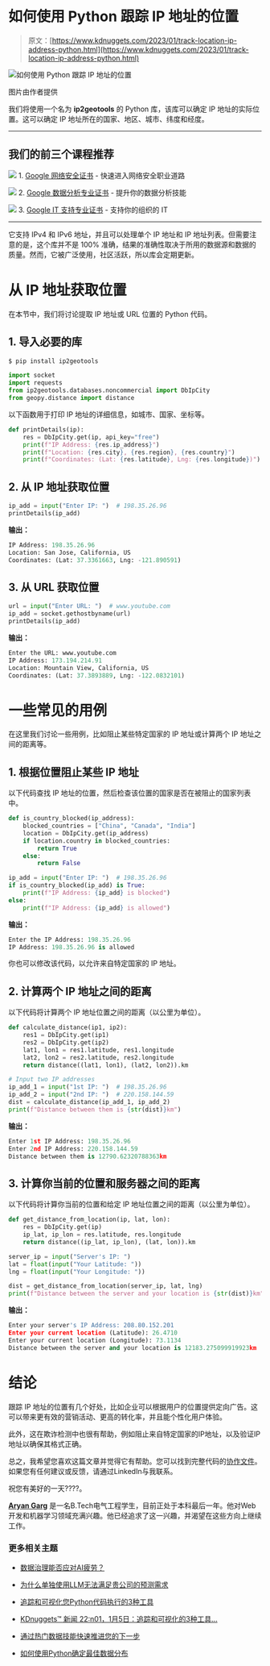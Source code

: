 # 如何使用 Python 跟踪 IP 地址的位置

> 原文：[https://www.kdnuggets.com/2023/01/track-location-ip-address-python.html](https://www.kdnuggets.com/2023/01/track-location-ip-address-python.html)

![如何使用 Python 跟踪 IP 地址的位置](../Images/e1b6f97dc31fb748dda31b52c1f5766e.png)

图片由作者提供

我们将使用一个名为 **ip2geotools** 的 Python 库，该库可以确定 IP 地址的实际位置。这可以确定 IP 地址所在的国家、地区、城市、纬度和经度。

* * *

## 我们的前三个课程推荐

![](../Images/0244c01ba9267c002ef39d4907e0b8fb.png) 1\. [Google 网络安全证书](https://www.kdnuggets.com/google-cybersecurity) - 快速进入网络安全职业道路

![](../Images/e225c49c3c91745821c8c0368bf04711.png) 2\. [Google 数据分析专业证书](https://www.kdnuggets.com/google-data-analytics) - 提升你的数据分析技能

![](../Images/0244c01ba9267c002ef39d4907e0b8fb.png) 3\. [Google IT 支持专业证书](https://www.kdnuggets.com/google-itsupport) - 支持你的组织的 IT

* * *

它支持 IPv4 和 IPv6 地址，并且可以处理单个 IP 地址和 IP 地址列表。但需要注意的是，这个库并不是 100% 准确，结果的准确性取决于所用的数据源和数据的质量。然而，它被广泛使用，社区活跃，所以库会定期更新。

# 从 IP 地址获取位置

在本节中，我们将讨论提取 IP 地址或 URL 位置的 Python 代码。

## 1\. 导入必要的库

```py
$ pip install ip2geotools
```

```py
import socket
import requests
from ip2geotools.databases.noncommercial import DbIpCity
from geopy.distance import distance
```

以下函数用于打印 IP 地址的详细信息，如城市、国家、坐标等。

```py
def printDetails(ip):
    res = DbIpCity.get(ip, api_key="free")
    print(f"IP Address: {res.ip_address}")
    print(f"Location: {res.city}, {res.region}, {res.country}")
    print(f"Coordinates: (Lat: {res.latitude}, Lng: {res.longitude})")
```

## 2\. 从 IP 地址获取位置

```py
ip_add = input("Enter IP: ")  # 198.35.26.96
printDetails(ip_add)
```

**输出：**

```py
IP Address: 198.35.26.96
Location: San Jose, California, US
Coordinates: (Lat: 37.3361663, Lng: -121.890591)
```

## 3\. 从 URL 获取位置

```py
url = input("Enter URL: ")  # www.youtube.com
ip_add = socket.gethostbyname(url)
printDetails(ip_add)
```

**输出：**

```py
Enter the URL: www.youtube.com
IP Address: 173.194.214.91
Location: Mountain View, California, US
Coordinates: (Lat: 37.3893889, Lng: -122.0832101)
```

# 一些常见的用例

在这里我们讨论一些用例，比如阻止某些特定国家的 IP 地址或计算两个 IP 地址之间的距离等。

## 1\. 根据位置阻止某些 IP 地址

以下代码查找 IP 地址的位置，然后检查该位置的国家是否在被阻止的国家列表中。

```py
def is_country_blocked(ip_address):
    blocked_countries = ["China", "Canada", "India"]
    location = DbIpCity.get(ip_address)
    if location.country in blocked_countries:
        return True
    else:
        return False

ip_add = input("Enter IP: ")  # 198.35.26.96
if is_country_blocked(ip_add) is True:
    print(f"IP Address: {ip_add} is blocked")
else:
    print(f"IP Address: {ip_add} is allowed")
```

**输出：**

```py
Enter the IP Address: 198.35.26.96
IP Address: 198.35.26.96 is allowed
```

你也可以修改该代码，以允许来自特定国家的 IP 地址。

## 2\. 计算两个 IP 地址之间的距离

以下代码将计算两个 IP 地址位置之间的距离（以公里为单位）。

```py
def calculate_distance(ip1, ip2):
    res1 = DbIpCity.get(ip1)
    res2 = DbIpCity.get(ip2)
    lat1, lon1 = res1.latitude, res1.longitude
    lat2, lon2 = res2.latitude, res2.longitude
    return distance((lat1, lon1), (lat2, lon2)).km

# Input two IP addresses
ip_add_1 = input("1st IP: ")  # 198.35.26.96
ip_add_2 = input("2nd IP: ")  # 220.158.144.59
dist = calculate_distance(ip_add_1, ip_add_2)
print(f"Distance between them is {str(dist)}km")
```

**输出：**

```py
Enter 1st IP Address: 198.35.26.96
Enter 2nd IP Address: 220.158.144.59
Distance between them is 12790.62320788363km
```

## 3\. 计算你当前的位置和服务器之间的距离

以下代码将计算你当前的位置和给定 IP 地址位置之间的距离（以公里为单位）。

```py
def get_distance_from_location(ip, lat, lon):
    res = DbIpCity.get(ip)
    ip_lat, ip_lon = res.latitude, res.longitude
    return distance((ip_lat, ip_lon), (lat, lon)).km

server_ip = input("Server's IP: ")
lat = float(input("Your Latitude: "))
lng = float(input("Your Longitude: "))

dist = get_distance_from_location(server_ip, lat, lng)
print(f"Distance between the server and your location is {str(dist)}km")
```

**输出：**

```py
Enter your server's IP Address: 208.80.152.201
Enter your current location (Latitude): 26.4710
Enter your current location (Longitude): 73.1134
Distance between the server and your location is 12183.275099919923km
```

# 结论

跟踪 IP 地址的位置有几个好处，比如企业可以根据用户的位置提供定向广告。这可以带来更有效的营销活动、更高的转化率，并且能个性化用户体验。

此外，这在欺诈检测中也很有帮助，例如阻止来自特定国家的IP地址，以及验证IP地址以确保其格式正确。

总之，我希望您喜欢这篇文章并觉得它有帮助。您可以找到完整代码的[协作文件](https://colab.research.google.com/drive/1CgukDZkUkwBmce7vqnXARGQ8q9stMACk?usp=sharing)。如果您有任何建议或反馈，请通过LinkedIn与我联系。

祝您有美好的一天????。

**[Aryan Garg](https://www.linkedin.com/in/aryan-garg-1bbb791a3/)** 是一名B.Tech电气工程学生，目前正处于本科最后一年。他对Web开发和机器学习领域充满兴趣。他已经追求了这一兴趣，并渴望在这些方向上继续工作。

### 更多相关主题

+   [数据治理能否应对AI疲劳？](https://www.kdnuggets.com/can-data-governance-address-ai-fatigue)

+   [为什么单独使用LLM无法满足贵公司的预测需求](https://www.kdnuggets.com/2024/01/pecan-llms-used-alone-cant-address-companys-predictive-needs)

+   [追踪和可视化您Python代码执行的3种工具](https://www.kdnuggets.com/2021/12/3-tools-track-visualize-execution-python-code.html)

+   [KDnuggets™ 新闻 22:n01，1月5日：追踪和可视化的3种工具…](https://www.kdnuggets.com/2022/n01.html)

+   [通过热门数据技能快速推进您的下一步](https://www.kdnuggets.com/2023/01/datacamp-fast-track-next-move-indemand-data-skills.html)

+   [如何使用Python确定最佳数据分布](https://www.kdnuggets.com/2021/09/determine-best-fitting-data-distribution-python.html)
